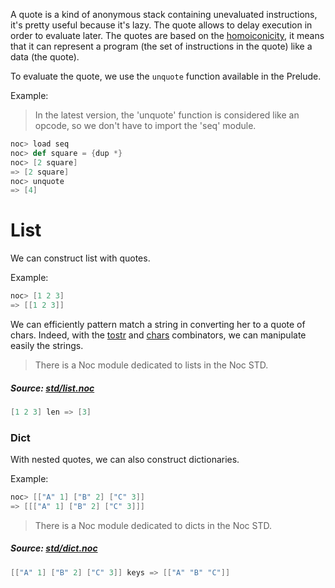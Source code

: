 A quote is a kind of anonymous stack containing unevaluated instructions, it's pretty useful because it's lazy. The quote allows to delay execution in order to evaluate later. The quotes are based on the [homoiconicity](https://en.wikipedia.org/wiki/Homoiconicity), it means that it can represent a program (the set of instructions in the quote) like a data (the quote).

To evaluate the quote, we use the `unquote` function available in the Prelude.

Example:

> In the latest version, the 'unquote' function is considered like an opcode, so we don't have to import the 'seq' module.

```scala
noc> load seq
noc> def square = {dup *}
noc> [2 square]
=> [2 square]
noc> unquote
=> [4]
```

# List

We can construct list with quotes.

Example:

```scala
noc> [1 2 3]
=> [[1 2 3]]
```

We can efficiently pattern match a string in converting her to a quote of chars. Indeed, with the [tostr](primitives.html#tostr) and [chars](primitives.html#chars) combinators, we can manipulate easily the strings.

> There is a Noc module dedicated to lists in the Noc STD.

##### Source: [std/list.noc](https://github.com/noc-lang/noc/blob/master/std/list.noc)

```scala
[1 2 3] len => [3]
```

### Dict

With nested quotes, we can also construct dictionaries.

Example:

```scala
noc> [["A" 1] ["B" 2] ["C" 3]]
=> [[["A" 1] ["B" 2] ["C" 3]]]
```

> There is a Noc module dedicated to dicts in the Noc STD.

##### Source: [std/dict.noc](https://github.com/noc-lang/noc/blob/master/std/dict.noc)

```scala
[["A" 1] ["B" 2] ["C" 3]] keys => [["A" "B" "C"]]
```
